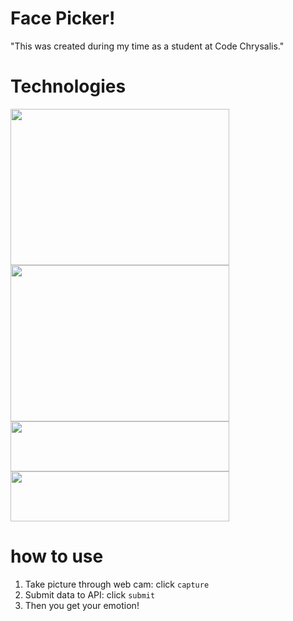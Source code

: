 # Face Picker!
"This was created during my time as a student at Code Chrysalis."

# Technologies
<img src="https://user-images.githubusercontent.com/44974307/62862907-3f5c1000-bd42-11e9-802a-6ed908a3b5a3.png" width="350px" height="250px"/><img src="https://user-images.githubusercontent.com/44974307/62862925-4e42c280-bd42-11e9-9bfb-ff71afa000ed.png" width="350px" height="250px"/>
<img src="https://user-images.githubusercontent.com/44974307/62986597-4e90aa00-be77-11e9-8322-397df9a9add0.png" width="350px" height="80px"/> <img src="https://user-images.githubusercontent.com/44974307/62986636-71bb5980-be77-11e9-8467-c3187e137b1c.png" width="350px" height="80px"/>

# how to use
1. Take picture through web cam: click ```capture``` 
2. Submit data to API: click ```submit``` 
3. Then you get your emotion! 
